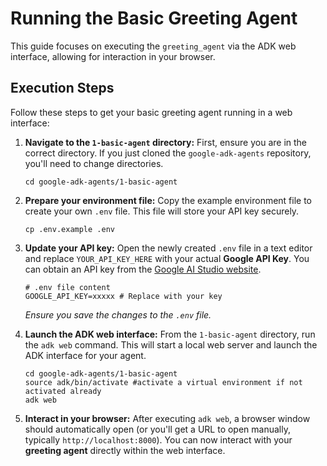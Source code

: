 Running the Basic Greeting Agent
======================================

This guide focuses on executing the `greeting_agent` via the ADK web interface, allowing for interaction in your browser.

Execution Steps
---------------

Follow these steps to get your basic greeting agent running in a web interface:

1.  **Navigate to the `1-basic-agent` directory:** First, ensure you are in the correct directory. If you just cloned the `google-adk-agents` repository, you'll need to change directories.

    ```
    cd google-adk-agents/1-basic-agent

    ```

2.  **Prepare your environment file:** Copy the example environment file to create your own `.env` file. This file will store your API key securely.

    ```
    cp .env.example .env

    ```

3.  **Update your API key:** Open the newly created `.env` file in a text editor and replace `YOUR_API_KEY_HERE` with your actual **Google API Key**. You can obtain an API key from the [Google AI Studio website](https://aistudio.google.com/app/apikey "null").

    ```
    # .env file content
    GOOGLE_API_KEY=xxxxx # Replace with your key

    ```

    *Ensure you save the changes to the `.env` file.*

4.  **Launch the ADK web interface:** From the `1-basic-agent` directory, run the `adk web` command. This will start a local web server and launch the ADK interface for your agent.

    ```
    cd google-adk-agents/1-basic-agent
    source adk/bin/activate #activate a virtual environment if not activated already
    adk web

    ```

5.  **Interact in your browser:** After executing `adk web`, a browser window should automatically open (or you'll get a URL to open manually, typically `http://localhost:8000`). You can now interact with your **greeting agent** directly within the web interface.
